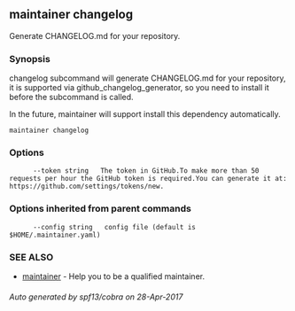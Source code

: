 ## maintainer changelog

Generate CHANGELOG.md for your repository.

### Synopsis


changelog subcommand will generate CHANGELOG.md for your repository, it is supported
via github_changelog_generator, so you need to install it before the subcommand is called.

In the future, maintainer will support install this dependency automatically.

```
maintainer changelog
```

### Options

```
      --token string   The token in GitHub.To make more than 50 requests per hour the GitHub token is required.You can generate it at: https://github.com/settings/tokens/new.
```

### Options inherited from parent commands

```
      --config string   config file (default is $HOME/.maintainer.yaml)
```

### SEE ALSO
* [maintainer](maintainer.md)	 - Help you to be a qualified maintainer.

###### Auto generated by spf13/cobra on 28-Apr-2017
